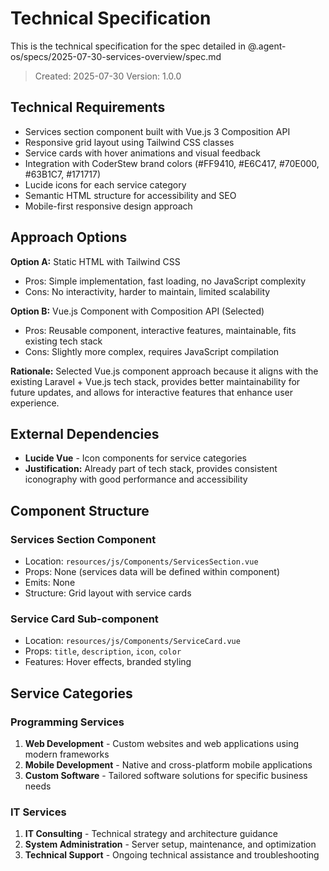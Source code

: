 # Technical Specification

This is the technical specification for the spec detailed in @.agent-os/specs/2025-07-30-services-overview/spec.md

> Created: 2025-07-30
> Version: 1.0.0

## Technical Requirements

- Services section component built with Vue.js 3 Composition API
- Responsive grid layout using Tailwind CSS classes
- Service cards with hover animations and visual feedback
- Integration with CoderStew brand colors (#FF9410, #E6C417, #70E000, #63B1C7, #171717)
- Lucide icons for each service category
- Semantic HTML structure for accessibility and SEO
- Mobile-first responsive design approach

## Approach Options

**Option A:** Static HTML with Tailwind CSS
- Pros: Simple implementation, fast loading, no JavaScript complexity
- Cons: No interactivity, harder to maintain, limited scalability

**Option B:** Vue.js Component with Composition API (Selected)
- Pros: Reusable component, interactive features, maintainable, fits existing tech stack
- Cons: Slightly more complex, requires JavaScript compilation

**Rationale:** Selected Vue.js component approach because it aligns with the existing Laravel + Vue.js tech stack, provides better maintainability for future updates, and allows for interactive features that enhance user experience.

## External Dependencies

- **Lucide Vue** - Icon components for service categories
- **Justification:** Already part of tech stack, provides consistent iconography with good performance and accessibility

## Component Structure

### Services Section Component
- Location: `resources/js/Components/ServicesSection.vue`
- Props: None (services data will be defined within component)
- Emits: None
- Structure: Grid layout with service cards

### Service Card Sub-component
- Location: `resources/js/Components/ServiceCard.vue`
- Props: `title`, `description`, `icon`, `color`
- Features: Hover effects, branded styling

## Service Categories

### Programming Services
1. **Web Development** - Custom websites and web applications using modern frameworks
2. **Mobile Development** - Native and cross-platform mobile applications
3. **Custom Software** - Tailored software solutions for specific business needs

### IT Services
1. **IT Consulting** - Technical strategy and architecture guidance
2. **System Administration** - Server setup, maintenance, and optimization
3. **Technical Support** - Ongoing technical assistance and troubleshooting